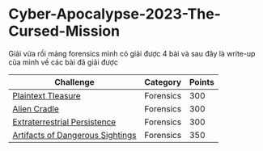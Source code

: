 # Cyber-Apocalypse-2023-The-Cursed-Mission
Giải vừa rồi mảng forensics mình có giải được 4 bài và sau đây là write-up của mình về các bài đã giải được

| Challenge                                                                           | Category         | Points |
|-------------------------------------------------------------------------------------|------------------|--------|
| [Plaintext Tleasure](https://www.youtube.com/watch?v=dQw4w9WgXcQ)                                                                       | Forensics      | 300    |
| [Alien Cradle](https://github.com/hoanga2dtk68/Cyber-Apocalypse-2023-The-Cursed-Mission/blob/main/Alien%20Cradle.md)                                                                            | Forensics | 300    |
| [Extraterrestrial Persistence](https://www.youtube.com/watch?v=iQ0zj1RnaMs)                                                                         | Forensics  | 300    |
| [Artifacts of Dangerous Sightings](https://github.com/hoanga2dtk68/Cyber-Apocalypse-2023-The-Cursed-Mission/blob/main/Artifacts%20of%20Dangerous%20Sightings.md)                                                                         | Forensics  | 350    |
